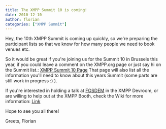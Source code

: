 ```yaml
---
title: The XMPP Summit 10 is coming!
date: 2010-12-10
author: florian
categories: ["XMPP Summit"]
---
```


Hey, the 10th XMPP Summit is coming up quickly, so we're preparing the participant lists so that we know for how many people we need to book venues etc.

So it would be great if you're joining us for the Summit 10 in Brussels this year, if you could leave a comment on the XMPP.org page or just say hi on the Summit list.: [XMPP Summit 10 Page](https://xmpp.org/participate/the-xmpp-summit/xmpp-summit-10/)   That page will also list all the information you'll need to know about this years Summit (some parts are still work in progress :) ).

If you're interested in holding a talk at [FOSDEM](http://fosdem.org/2011/) in the XMPP Devroom, or are willing to help out at the XMPP Booth, check the Wiki for more information: [Link](http://wiki.xmpp.org/web/FOSDEM_2011)

Hope to see you all there!

Greets,
Florian
